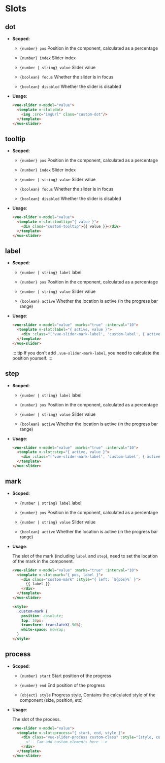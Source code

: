 # Slots

## dot

- **Scoped**:

  - `{number} pos` Position in the component, calculated as a percentage

  - `{number} index` Slider index

  - `{number | string} value` Slider value

  - `{boolean} focus` Whether the slider is in focus

  - `{boolean} disabled` Whether the slider is disabled

- **Usage**:

  ```html
  <vue-slider v-model="value">
    <template v-slot:dot>
      <img :src="imgUrl" class="custom-dot"/>
    </template>
  </vue-slider>
  ```

## tooltip

- **Scoped**:

  - `{number} pos` Position in the component, calculated as a percentage

  - `{number} index` Slider index

  - `{number | string} value` Slider value

  - `{boolean} focus` Whether the slider is in focus

  - `{boolean} disabled` Whether the slider is disabled

- **Usage**:

  ```html
  <vue-slider v-model="value">
    <template v-slot:tooltip="{ value }">
      <div class="custom-tooltip">{{ value }}</div>
    </template>
  </vue-slider>
  ```

## label

- **Scoped**:

  - `{number | string} label` label

  - `{number} pos` Position in the component, calculated as a percentage

  - `{number | string} value` Slider value

  - `{boolean} active` Whether the location is active (in the progress bar range)

- **Usage**:

  ```html
  <vue-slider v-model="value" :marks="true" :interval="10">
    <template v-slot:label="{ active, value }">
      <div :class="['vue-slider-mark-label', 'custom-label', { active }]">{{ value }}</div>
    </template>
  </vue-slider>
  ```

  ::: tip
    If you don't add `.vue-slider-mark-label`, you need to calculate the position yourself.
  :::

## step

- **Scoped**:

  - `{number | string} label` label

  - `{number} pos` Position in the component, calculated as a percentage

  - `{number | string} value` Slider value

  - `{boolean} active` Whether the location is active (in the progress bar range)

- **Usage**:

  ```html
  <vue-slider v-model="value" :marks="true" :interval="10">
    <template v-slot:step="{ active, value }">
      <div :class="['vue-slider-mark-label', 'custom-label', { active }]">{{ value }}</div>
    </template>
  </vue-slider>
  ```

## mark

- **Scoped**:

  - `{number | string} label` label

  - `{number} pos` Position in the component, calculated as a percentage

  - `{number | string} value` Slider value

  - `{boolean} active` Whether the location is active (in the progress bar range)

- **Usage**:

  The slot of the mark (including `label` and `step`), need to set the location of the mark in the component.

  ```html
  <vue-slider v-model="value" :marks="true" :interval="10">
    <template v-slot:mark="{ pos, label }">
      <div class="custom-mark" :style="{ left: `${pos}%` }">
        {{ label }}
      </div>
    </template>
  </vue-slider>

  <style>
    .custom-mark {
      position: absolute;
      top: 10px;
      transform: translateX(-50%);
      white-space: nowrap;
    }
  </style>
  ```

## process

- **Scoped**:

  - `{number} start` Start position of the progress

  - `{number} end` End position of the progress

  - `{object} style` Progress style, Contains the calculated style of the component (size, position, etc)

- **Usage**:

  The slot of the process.

  ```html
  <vue-slider v-model="value">
    <template v-slot:process="{ start, end, style }">
      <div class="vue-slider-process custom-class" :style="[style, customStyle]">
        <!-- Can add custom elements here -->
      </div>
    </template>
  </vue-slider>
  ```